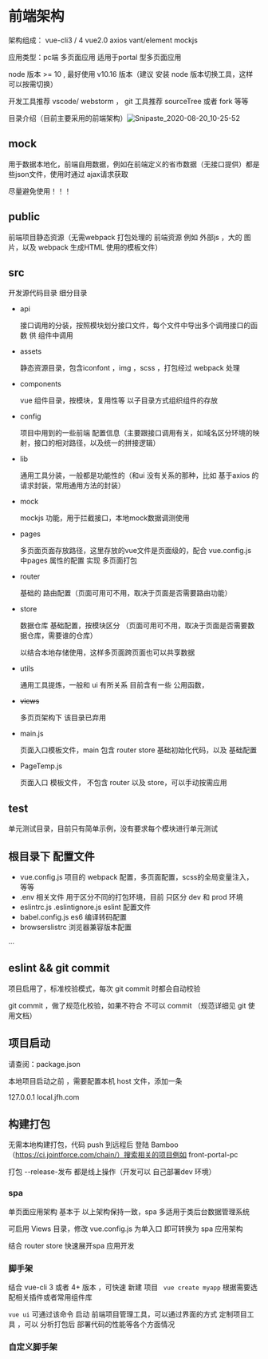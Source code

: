 # 前端架构 

架构组成： vue-cli3 / 4  vue2.0  axios  vant/element  mockjs

应用类型：pc端 多页面应用  适用于portal 型多页面应用

node 版本 >= 10 , 最好使用 v10.16  版本（建议 安装 node 版本切换工具，这样可以按需切换）

开发工具推荐  vscode/ webstorm ， git 工具推荐 sourceTree 或者 fork 等等

目录介绍（目前主要采用的前端架构）![Snipaste_2020-08-20_10-25-52](https://gitee.com/caoguangyao/upic/raw/master/uPic/Snipaste_2020-08-20_10-25-52.png)

## mock

用于数据本地化，前端自用数据，例如在前端定义的省市数据（无接口提供）都是些json文件，使用时通过 ajax请求获取

尽量避免使用！！！

## public

前端项目静态资源（无需webpack 打包处理的 前端资源 例如 外部js ，大的 图片，以及 webpack 生成HTML 使用的模板文件）

## src

开发源代码目录 细分目录

- api

  接口调用的分装，按照模块划分接口文件，每个文件中导出多个调用接口的函数 供 组件中调用

- assets

  静态资源目录，包含iconfont ，img ，scss ，打包经过 webpack 处理

- components

  vue 组件目录，按模块，复用性等 以子目录方式组织组件的存放

- config

  项目中用到的一些前端 配置信息（主要跟接口调用有关，如域名区分环境的映射，接口的相对路径，以及统一的拼接逻辑）

- lib

  通用工具分装，一般都是功能性的（和ui 没有关系的那种，比如 基于axios 的请求封装，常用通用方法的封装）

- mock

  mockjs 功能，用于拦截接口，本地mock数据调测使用

- pages

  多页面页面存放路径，这里存放的vue文件是页面级的，配合 vue.config.js 中pages 属性的配置 实现 多页面打包

- router

  基础的 路由配置（页面可用可不用，取决于页面是否需要路由功能）

- store

  数据仓库 基础配置，按模块区分 （页面可用可不用，取决于页面是否需要数据仓库，需要谁的仓库）

  以结合本地存储使用，这样多页面跨页面也可以共享数据

- utils

  通用工具提炼，一般和 ui 有所关系 目前含有一些 公用函数，

- ~~views~~

  多页页架构下 该目录已弃用

- main.js

  页面入口模板文件，main 包含 router store 基础初始化代码，以及 基础配置

- PageTemp.js

  页面入口 模板文件， 不包含 router 以及 store，可以手动按需应用

## test

单元测试目录，目前只有简单示例，没有要求每个模块进行单元测试



## 根目录下 配置文件

- vue.config.js 项目的 webpack 配置，多页面配置，scss的全局变量注入，等等
- .env 相关文件 用于区分不同的打包环境，目前 只区分 dev 和 prod 环境
- eslintrc.js .eslintignore.js  eslint  配置文件
- babel.config.js  es6 编译转码配置
- browserslistrc 浏览器兼容版本配置

···

## eslint && git commit

项目启用了，标准校验模式，每次 git commit 时都会自动校验

git commit ，做了规范化校验，如果不符合 不可以 commit （规范详细见 git 使用文档）



## 项目启动

请查阅：package.json

本地项目启动之前 ，需要配置本机 host 文件，添加一条

127.0.0.1 local.jfh.com



## 构建打包

无需本地构建打包，代码 push 到远程后 登陆 Bamboo （https://ci.jointforce.com/chain/）搜索相关的项目例如 front-portal-pc

打包 --release-发布 都是线上操作（开发可以 自己部署dev 环境）



### spa

单页面应用架构 基本于 以上架构保持一致，spa 多适用于类后台数据管理系统

可启用 Views 目录，修改 vue.config.js 为单入口 即可转换为 spa 应用架构

结合 router  store  快速展开spa 应用开发



### 脚手架

结合 vue-cli 3 或者 4+ 版本 ，可快速 新建 项目 ``` vue create myapp```  根据需要选配相关插件或者常用组件库

``` vue ui ```  可通过该命令 启动 前端项目管理工具，可以通过界面的方式 定制项目工具 ，可以 分析打包后 部署代码的性能等各个方面情况



### 自定义脚手架







